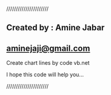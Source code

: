 //////////////////////

Created by : Amine Jabar
----------------------
aminejaji@gmail.com
----------------------

Create chart lines by code vb.net

I hope this code will help you...

//////////////////////






